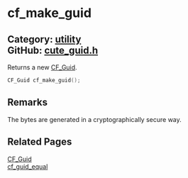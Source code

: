 [//]: # (This file is automatically generated by Cute Framework's docs parser.)
[//]: # (Do not edit this file by hand!)
[//]: # (See: https://github.com/RandyGaul/cute_framework/blob/master/samples/docs_parser.cpp)
[](../header.md ':include')

# cf_make_guid

Category: [utility](/api_reference?id=utility)  
GitHub: [cute_guid.h](https://github.com/RandyGaul/cute_framework/blob/master/include/cute_guid.h)  
---

Returns a new [CF_Guid](/utility/cf_guid.md).

```cpp
CF_Guid cf_make_guid();
```

## Remarks

The bytes are generated in a cryptographically secure way.

## Related Pages

[CF_Guid](/utility/cf_guid.md)  
[cf_guid_equal](/utility/cf_guid_equal.md)  
